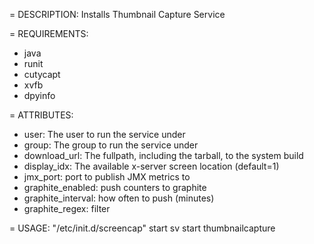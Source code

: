 = DESCRIPTION:
Installs Thumbnail Capture Service

= REQUIREMENTS:
* java
* runit
* cutycapt
* xvfb
* dpyinfo

= ATTRIBUTES:
* user: The user to run the service under
* group: The group to run the service under
* download_url: The fullpath, including the tarball, to the system build
* display_idx: The available x-server screen location (default=1)
* jmx_port: port to publish JMX metrics to
* graphite_enabled: push counters to graphite
* graphite_interval: how often to push (minutes)
* graphite_regex: filter

= USAGE:
"/etc/init.d/screencap" start
sv start thumbnailcapture

